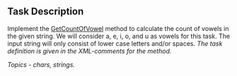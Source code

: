 ## Task Description ##

Implement the [GetCountOfVowel](VowelCountTask/StringHelper.cs#L14) method to calculate the count of vowels in the given string. We will consider a, e, i, o, and u as vowels for this task. The input string will only consist of lower case letters and/or spaces. *The task definition is given in the XML-comments for the method.*

*Topics - chars, strings.*